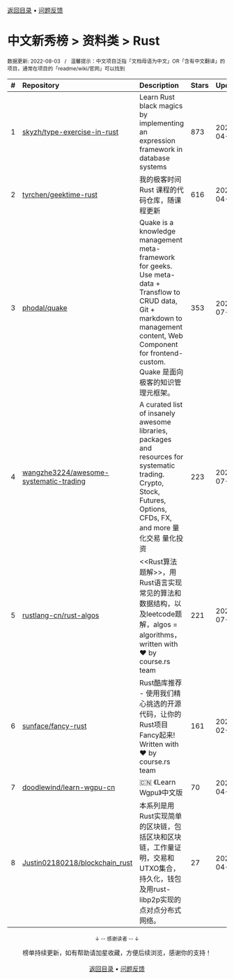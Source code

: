 <a href="https://github.com/GrowingGit/GitHub-Chinese-Top-Charts#github中文排行榜">返回目录</a> • <a href="/content/docs/feedback.md">问题反馈</a>

# 中文新秀榜 > 资料类 > Rust
<sub>数据更新: 2022-08-03&nbsp;&nbsp;&nbsp;/&nbsp;&nbsp;&nbsp;温馨提示：中文项目泛指「文档母语为中文」OR「含有中文翻译」的项目，通常在项目的「readme/wiki/官网」可以找到</sub>

|#|Repository|Description|Stars|Updated|Created|
|:-|:-|:-|:-|:-|:-|
|1|[skyzh/type-exercise-in-rust](https://github.com/skyzh/type-exercise-in-rust)|Learn Rust black magics by implementing an expression framework in database systems|873|2022-04-12|2022-01-20|
|2|[tyrchen/geektime-rust](https://github.com/tyrchen/geektime-rust)|我的极客时间 Rust 课程的代码仓库，随课程更新|616|2022-04-28|2021-08-17|
|3|[phodal/quake](https://github.com/phodal/quake)|Quake is a knowledge management meta-framework for geeks. Use meta-data + Transflow to CRUD data,  Git + markdown to management content, Web Component for frontend-custom. Quake 是面向极客的知识管理元框架。|353|2022-07-12|2021-11-17|
|4|[wangzhe3224/awesome-systematic-trading](https://github.com/wangzhe3224/awesome-systematic-trading)|A curated list of insanely awesome libraries, packages and resources for systematic trading. Crypto, Stock, Futures, Options, CFDs, FX, and more   量化交易   量化投资|223|2022-07-31|2021-12-11|
|5|[rustlang-cn/rust-algos](https://github.com/rustlang-cn/rust-algos)|<<Rust算法题解>>，用Rust语言实现常见的算法和数据结构，以及leetcode题解，algos = algorithms，written with ❤️ by course.rs team|221|2022-07-05|2021-12-02|
|6|[sunface/fancy-rust](https://github.com/sunface/fancy-rust)|Rust酷库推荐 - 使用我们精心挑选的开源代码，让你的Rust项目Fancy起来!    Written with ❤️ by course.rs team|161|2022-02-18|2021-12-29|
|7|[doodlewind/learn-wgpu-cn](https://github.com/doodlewind/learn-wgpu-cn)|🇨🇳 《Learn Wgpu》中文版|70|2022-04-30|2022-04-23|
|8|[Justin02180218/blockchain_rust](https://github.com/Justin02180218/blockchain_rust)|本系列是用Rust实现简单的区块链，包括区块和区块链，工作量证明，交易和UTXO集合，持久化，钱包及用rust-libp2p实现的点对点分布式网络。|27|2022-04-24|2022-04-19|

<div align="center">
    <p><sub>↓ -- 感谢读者 -- ↓</sub></p>
    榜单持续更新，如有帮助请加星收藏，方便后续浏览，感谢你的支持！
</div>

<br/>

<div align="center"><a href="https://github.com/GrowingGit/GitHub-Chinese-Top-Charts#github中文排行榜">返回目录</a> • <a href="/content/docs/feedback.md">问题反馈</a></div>
